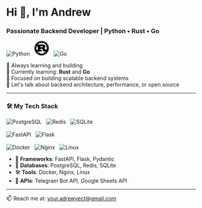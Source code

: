 <h1>Hi 👋, I'm Andrew</h1>
<h3>Passionate Backend Developer | Python • Rust • Go</h3>

<p>
  <img src="https://cdn.jsdelivr.net/gh/devicons/devicon/icons/python/python-original.svg" alt="Python" width="40" height="40"/>
  &nbsp;
  <img src="https://raw.githubusercontent.com/devicons/devicon/master/icons/rust/rust-plain.svg" alt="Rust" width="40" height="40"/>
  &nbsp;
  <img src="https://cdn.jsdelivr.net/gh/devicons/devicon/icons/go/go-original.svg" alt="Go" width="40" height="40"/>
</p>

<p>
  🧠 Always learning and building <br>
  🌱 Currently learning: <strong>Rust</strong> and <strong>Go</strong> <br>
  🔧 Focused on building scalable backend systems <br>
  💬 Let's talk about backend architecture, performance, or open source <br>
</p>

---

### 🛠️ My Tech Stack

<p>
  <!-- Databases -->
  <img src="https://cdn.jsdelivr.net/gh/devicons/devicon/icons/postgresql/postgresql-original.svg" alt="PostgreSQL" width="40" height="40"/>
  &nbsp;
  <img src="https://cdn.jsdelivr.net/gh/devicons/devicon/icons/redis/redis-original.svg" alt="Redis" width="40" height="40"/>
  &nbsp;
  <img src="https://cdn.jsdelivr.net/gh/devicons/devicon/icons/sqlite/sqlite-original.svg" alt="SQLite" width="40" height="40"/>
  <br><br>
  <!-- Frameworks -->
  <img src="https://cdn.jsdelivr.net/gh/devicons/devicon/icons/fastapi/fastapi-original.svg" alt="FastAPI" width="40" height="40"/>
  &nbsp;
  <img src="https://cdn.jsdelivr.net/gh/devicons/devicon/icons/flask/flask-original.svg" alt="Flask" width="40" height="40"/>
  <br><br>
  <!-- DevOps / Tools -->
  <img src="https://cdn.jsdelivr.net/gh/devicons/devicon/icons/docker/docker-original.svg" alt="Docker" width="40" height="40"/>
  &nbsp;
  <img src="https://cdn.jsdelivr.net/gh/devicons/devicon/icons/nginx/nginx-original.svg" alt="Nginx" width="40" height="40"/>
  &nbsp;
  <img src="https://cdn.jsdelivr.net/gh/devicons/devicon/icons/linux/linux-original.svg" alt="Linux" width="40" height="40"/>
</p>

- 🧩 **Frameworks**: FastAPI, Flask, Pydantic  
- 💾 **Databases**: PostgreSQL, Redis, SQLite  
- 🛠️ **Tools**: Docker, Nginx, Linux  
- 🤖 **APIs**: Telegram Bot API, Google Sheets API  

---


<p>
  📫 Reach me at: <a href="mailto:adrewvect@gmail.com">your.adrewvect@gmail.com</a> <br>
  
</p>
